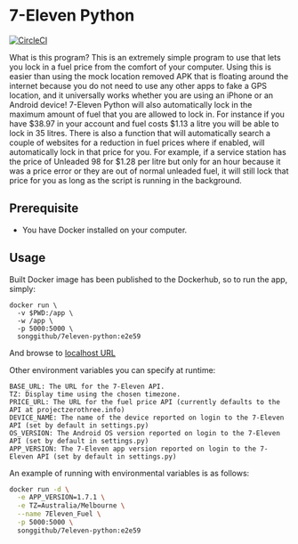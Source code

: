 # 7-Eleven Python
[![CircleCI](https://circleci.com/gh/SongGithub/7Eleven-Python/tree/master.svg?style=svg)](https://circleci.com/gh/SongGithub/7Eleven-Python/tree/master)


What is this program? This is an extremely simple program to use that lets you lock in a fuel price from the comfort of your computer. Using this is easier than using the mock location removed APK that is floating around the internet because you do not need to use any other apps to fake a GPS location, and it universally works whether you are using an iPhone or an Android device! 7-Eleven Python will also automatically lock in the maximum amount of fuel that you are allowed to lock in. For instance if you have $38.97 in your account and fuel costs $1.13 a litre you will be able to lock in 35 litres.
There is also a function that will automatically search a couple of websites for a reduction in fuel prices where if enabled, will automatically lock in that price for you. For example, if a service station has the price of Unleaded 98 for $1.28 per litre but only for an hour because it was a price error or they are out of normal unleaded fuel, it will still lock that price for you as long as the script is running in the background.

## Prerequisite

- You have Docker installed on your computer.

## Usage

Built Docker image has been published to the Dockerhub, so to run the app, simply:
```
docker run \
  -v $PWD:/app \
  -w /app \
  -p 5000:5000 \
  songgithub/7eleven-python:e2e59
```

And browse to [localhost URL](http://localhost:5000)

Other environment variables you can specify at runtime:
```
BASE_URL: The URL for the 7-Eleven API.
TZ: Display time using the chosen timezone.
PRICE_URL: The URL for the fuel price API (currently defaults to the API at projectzerothree.info)
DEVICE_NAME: The name of the device reported on login to the 7-Eleven API (set by default in settings.py)
OS_VERSION: The Android OS version reported on login to the 7-Eleven API (set by default in settings.py)
APP_VERSION: The 7-Eleven app version reported on login to the 7-Eleven API (set by default in settings.py)
```
An example of running with environmental variables is as follows:

```bash
docker run -d \
  -e APP_VERSION=1.7.1 \
  -e TZ=Australia/Melbourne \
  --name 7Eleven_Fuel \
  -p 5000:5000 \
  songgithub/7eleven-python:e2e59
  ```
